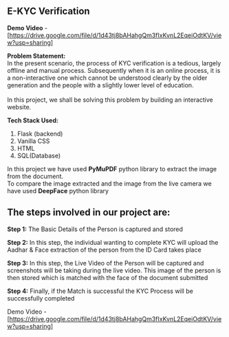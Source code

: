 ## E-KYC Verification

**Demo Video** - [https://drive.google.com/file/d/1d43tj8bAHahgQm3fIxKvnL2EqeiOdtKV/view?usp=sharing]


**Problem Statement:**<br>
In the present scenario, the process of KYC verification is a tedious, largely offline and manual process. Subsequently when it is an online process, it is a non-interactive one which cannot be understood clearly by the older generation and the people with a slightly lower level of education.<br>  
In this project, we shall be solving this problem by building an interactive website.

**Tech Stack Used:**

 1. Flask (backend)
 2. Vanilla CSS
 3. HTML
 4. SQL(Database)
 
 In this project we have used **PyMuPDF** python library to extract the image from the document.<br> 
 To compare the image extracted and the image from the live camera we have used **DeepFace** python library
 
## The steps involved in our project are: <br>	

**Step 1:** The Basic Details of the Person is captured and stored <br>

**Step 2:** In this step, the individual wanting to complete KYC will upload the Aadhar & Face extraction of the person from the ID Card takes place<br>

**Step 3:** In this step, the Live Video of the Person will be captured and screenshots will be taking during the live video. This image of the person is then stored which is matched with the face of the document submitted<br>

**Step 4:** Finally, if the Match is successful the KYC Process will be successfully completed


Demo Video - [https://drive.google.com/file/d/1d43tj8bAHahgQm3fIxKvnL2EqeiOdtKV/view?usp=sharing]

 
